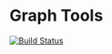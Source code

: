 # Graph Tools

[![Build Status](https://travis-ci.org/GCoiffier/graph_tools.svg?branch=master)](https://travis-ci.org/GCoiffier/graph_tools)
